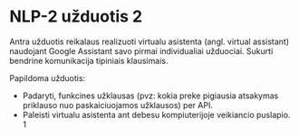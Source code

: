 # NLP-2 užduotis 2

Antra užduotis reikalaus realizuoti virtualu asistenta (angl. virtual assistant) naudojant Google
Assistant savo pirmai individualiai užduociai. Sukurti bendrine komunikacija tipiniais klausimais.


Papildoma užduotis:
- Padaryti, funkcines užklausas (pvz: kokia preke pigiausia atsakymas priklauso nuo paskaiciuojamos
užklausos) per API.
- Paleisti virtualu asistenta ant debesu kompiuterijoje veikiancio puslapio.
1
